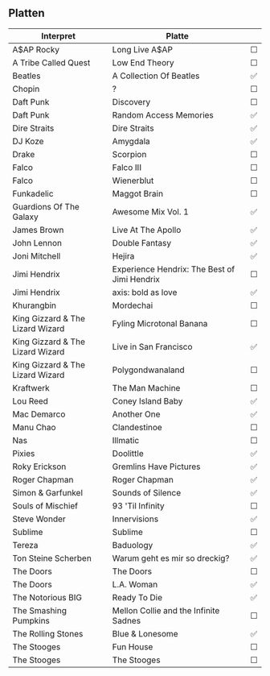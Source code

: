 ## Platten


| Interpret        | Platte           |   |
| ------------- |-------------| :-----:|
| A$AP Rocky      | Long Live A$AP |  ☐ |
| A Tribe Called Quest      | Low End Theory |  ☐ |
| Beatles      | A Collection Of Beatles |  ✅ |
| Chopin      | ? |  ☐ |
| Daft Punk      | Discovery |  ☐ |
| Daft Punk      | Random Access Memories |  ✅ |
| Dire Straits      | Dire Straits |  ✅ |
| DJ Koze      | Amygdala |  ✅ |
| Drake      | Scorpion |  ☐ |
| Falco      | Falco III |  ☐ |
| Falco      | Wienerblut |  ☐ |
| Funkadelic      | Maggot Brain |  ☐ |
| Guardions Of The Galaxy      | Awesome Mix Vol. 1 |  ✅ |
| James Brown      | Live At The Apollo |  ✅ |
| John Lennon      | Double Fantasy |  ✅ |
| Joni Mitchell      | Hejira |  ✅ |
| Jimi Hendrix      | Experience Hendrix: The Best of Jimi Hendrix |  ☐ |
| Jimi Hendrix      | axis: bold as love |  ✅ |
| Khurangbin      | Mordechai |  ☐ |
| King Gizzard & The Lizard Wizard      | Fyling Microtonal Banana |  ☐ |
| King Gizzard & The Lizard Wizard      | Live in San Francisco |  ✅ |
| King Gizzard & The Lizard Wizard      | Polygondwanaland |  ☐ |
| Kraftwerk      | The Man Machine |  ☐ |
| Lou Reed      | Coney Island Baby |  ✅ |
| Mac Demarco      | Another One |  ✅ |
| Manu Chao      | Clandestinoe |  ☐ |
| Nas      | Illmatic |  ☐ |
| Pixies      | Doolittle |  ✅ |
| Roky Erickson      | Gremlins Have Pictures |  ✅ |
| Roger Chapman      | Roger Chapman |  ✅ |
| Simon & Garfunkel      | Sounds of Silence |  ✅ |
| Souls of Mischief      | 93 'Til Infinity |  ☐ |
| Steve Wonder      | Innervisions |  ✅ |
| Sublime      | Sublime |  ☐ |
| Tereza      | Baduology |  ✅ |
| Ton Steine Scherben      | Warum geht es mir so dreckig? |  ✅ |
| The Doors      | The Doors |  ☐ |
| The Doors      | L.A. Woman |  ✅ |
| The Notorious BIG      | Ready To Die |  ✅ |
| The Smashing Pumpkins      | Mellon Collie and the Infinite Sadnes |  ☐ |
| The Rolling Stones      | Blue & Lonesome |  ✅ |
| The Stooges      | Fun House |  ☐ |
| The Stooges      | The Stooges |  ☐ |


